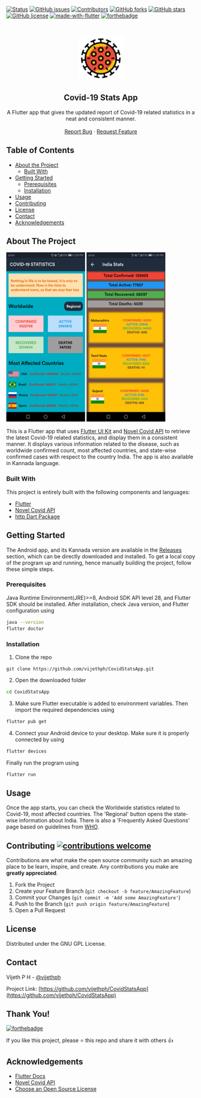 [![Status](https://img.shields.io/badge/status-active-success.svg?style=flat-square&logo=flutter)]()
[![GitHub issues](https://img.shields.io/github/issues/vijethph/CovidStatsApp?style=flat-square)](https://github.com/vijethph/CovidStatsApp/issues)
[![Contributors](https://img.shields.io/github/contributors/vijethph/CovidStatsApp?style=flat-square)](https://github.com/vijethph/CovidStatsApp/graphs/contributors)
[![GitHub forks](https://img.shields.io/github/forks/vijethph/CovidStatsApp?color=blue&style=flat-square)](https://github.com/vijethph/CovidStatsApp/network)
[![GitHub stars](https://img.shields.io/github/stars/vijethph/CovidStatsApp?color=yellow&style=flat-square)](https://github.com/vijethph/CovidStatsApp/stargazers)
[![GitHub license](https://img.shields.io/github/license/vijethph/CovidStatsApp?style=flat-square)](https://github.com/vijethph/CovidStatsApp/blob/master/LICENSE)
[![made-with-flutter](https://img.shields.io/badge/Made%20with-flutter-blue.svg?style=for-the-badge&labelColor=darkviolet)](https://www.android.com)
[![forthebadge](https://forthebadge.com/images/badges/built-for-android.svg)](https://forthebadge.com)

<br />
<p align="center">
  <a href="https://github.com/vijethph/CovidStatsApp">
    <img src="assets/icon/icons8.png" alt="Logo" width="120" height="120">
  </a>

  <h2 align="center">Covid-19 Stats App</h2>

  <p align="center">
    A Flutter app that gives the updated report of Covid-19 related statistics in a neat and consistent manner.
    <br />
    <br />
    <a href="https://github.com/vijethph/CovidStatsApp/issues">Report Bug</a>
    ·
    <a href="https://github.com/vijethph/CovidStatsApp/issues">Request Feature</a>
  </p>
</p>



<!-- TABLE OF CONTENTS -->
## Table of Contents

* [About the Project](#about-the-project)
  * [Built With](#built-with)
* [Getting Started](#getting-started)
  * [Prerequisites](#prerequisites)
  * [Installation](#installation)
* [Usage](#usage)
* [Contributing](#contributing)
* [License](#license)
* [Contact](#contact)
* [Acknowledgements](#acknowledgements)



<!-- ABOUT THE PROJECT -->
## About The Project

<img src="screenshot1.jpg" width="210" height="450" alt="Project working">   <img src="screenshot2.jpg" width="210" height="450" alt="second screenshot">

This is a Flutter app that uses [Flutter UI Kit](https:/flutter.dev) and [Novel Covid API](https://corona.lmao.ninja) to retrieve the latest Covid-19 related statistics, and display them in a consistent manner. It displays various information related to the disease, such as worldwide confirmed count, most affected countries, and state-wise confirmed cases with respect to the country India. The app is also available in Kannada language.



### Built With
This project is entirely built with the following components and languages:
* [Flutter](https://flutter.dev)
* [Novel Covid API](https://corona.lmao.ninja)
* [http Dart Package](https://pub.dev/packages/http)



<!-- GETTING STARTED -->
## Getting Started

The Android app, and its Kannada version are available in the [Releases](https://github.com/vijethph/CovidStatsApp/releases) section, which can be directly downloaded and installed. To get a local copy of the program up and running, hence manually building the project, follow these simple steps.

### Prerequisites

Java Runtime Environment(JRE)>=8, Android SDK API level 28, and Flutter SDK should be installed. After installation, check Java version, and Flutter configuration using

```sh
java --version
flutter doctor
```


### Installation

1. Clone the repo
```git
git clone https://github.com/vijethph/CovidStatsApp.git
```
2. Open the downloaded folder
```sh
cd CovidStatsApp
```
3. Make sure Flutter executable is added to environment variables. Then import the required dependencies using
```sh
flutter pub get
```
4. Connect your Android device to your desktop. Make sure it is properly connected by using
```sh
flutter devices
```
Finally run the program using
```sh
flutter run
```



<!-- USAGE EXAMPLES -->
## Usage

Once the app starts, you can check the Worldwide statistics related to Covid-19, most affected countries. The 'Regional' button opens the state-wise information about India. There is also a 'Frequently Asked Questions' page based on guidelines from [WHO](https://www.who.int).



<!-- CONTRIBUTING -->
## Contributing [![contributions welcome](https://img.shields.io/badge/contributions-welcome-brightgreen.svg?style=flat-square)](https://github.com/vijethph/CovidStatsApp/pulls)


Contributions are what make the open source community such an amazing place to be learn, inspire, and create. Any contributions you make are **greatly appreciated**.

1. Fork the Project
2. Create your Feature Branch (`git checkout -b feature/AmazingFeature`)
3. Commit your Changes (`git commit -m 'Add some AmazingFeature'`)
4. Push to the Branch (`git push origin feature/AmazingFeature`)
5. Open a Pull Request



<!-- LICENSE -->
## License

Distributed under the GNU GPL License.



<!-- CONTACT -->
## Contact

Vijeth P H - [@vijethph](https://github.com/vijethph)

Project Link: [https://github.com/vijethph/CovidStatsApp](https://github.com/vijethph/CovidStatsApp)

## Thank You!
[![forthebadge](https://forthebadge.com/images/badges/built-with-love.svg)](https://forthebadge.com)

If you like this project, please ⭐ this repo and share it with others 👍


<!-- ACKNOWLEDGEMENTS -->
## Acknowledgements
* [Flutter Docs](https://docs.oracle.com/javafx)
* [Novel Covid API](https://shields.io)
* [Choose an Open Source License](https://choosealicense.com)

